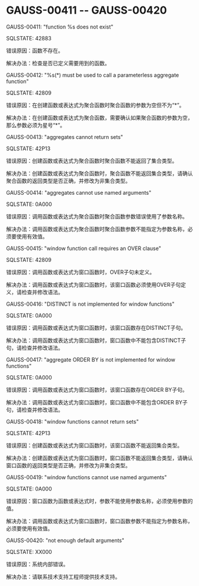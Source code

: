 # GAUSS-00411 -- GAUSS-00420

GAUSS-00411: "function %s does not exist"

SQLSTATE: 42883

错误原因：函数不存在。

解决办法：检查是否已定义需要用到的函数。

GAUSS-00412: "%s\(\*\) must be used to call a parameterless aggregate function"

SQLSTATE: 42809

错误原因：在创建函数或表达式为聚合函数时聚合函数的参数为空但不为“\*”。

解决办法：在创建函数或表达式为聚合函数，需要确认如果聚合函数的参数为空，那么参数必须为星号“\*”。

GAUSS-00413: "aggregates cannot return sets"

SQLSTATE: 42P13

错误原因：创建函数或表达式为聚合函数时聚合函数不能返回了集合类型。

解决办法：创建函数或表达式为聚合函数时，聚合函数不能返回集合类型，请确认聚合函数的返回类型是否正确，并修改为非集合类型。

GAUSS-00414: "aggregates cannot use named arguments"

SQLSTATE: 0A000

错误原因：调用函数或表达式为聚合函数时聚合函数参数错误使用了参数名称。

解决办法：调用函数或表达式为聚合函数时聚合函数参数不能指定为参数名称，必须要使用有效值。

GAUSS-00415: "window function call requires an OVER clause"

SQLSTATE: 42809

错误原因：调用函数或表达式为窗口函数时，OVER子句未定义。

解决办法：调用函数或表达式为窗口函数时，该窗口函数必须使用OVER子句定义，请检查并修改语法。

GAUSS-00416: "DISTINCT is not implemented for window functions"

SQLSTATE: 0A000

错误原因：调用函数或表达式为窗口函数时，该窗口函数存在DISTINCT子句。

解决办法：调用函数或表达式为窗口函数时，窗口函数中不能包含DISTINCT子句，请检查并修改语法。

GAUSS-00417: "aggregate ORDER BY is not implemented for window functions"

SQLSTATE: 0A000

错误原因：调用函数或表达式为窗口函数时，该窗口函数存在ORDER BY子句。

解决办法：调用函数或表达式为窗口函数时，窗口函数中不能包含ORDER BY子句，请检查并修改语法。

GAUSS-00418: "window functions cannot return sets"

SQLSTATE: 42P13

错误原因：创建函数或表达式为窗口函数时，该窗口函数不能返回集合类型。

解决办法：创建函数或表达式为窗口函数时，窗口函数不能返回集合类型，请确认窗口函数的返回类型是否正确，并修改为非集合类型。

GAUSS-00419: "window functions cannot use named arguments"

SQLSTATE: 0A000

错误原因：窗口函数为函数或表达式时，参数不能使用参数名称，必须使用参数的值。

解决办法：调用函数或表达式为窗口函数时，窗口函数参数不能指定为参数名称，必须要使用有效值。

GAUSS-00420: "not enough default arguments"

SQLSTATE: XX000

错误原因：系统内部错误。

解决办法：请联系技术支持工程师提供技术支持。

